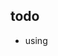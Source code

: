## todo

* using


<!-- 5. enum -->
<!-- * 数组/对象 调用 (表达式Value可继续调用) -->
<!-- * C#版本 -->
<!-- * 错误提示 -->
<!-- * 函数重载 -->
<!-- * 左值 -->
<!-- * 排除指定方法解析 -->
<!-- 1. try, catch, finally -->
<!-- 2. break, continue -->
<!-- 3. funtion, return -->
<!-- 4. const -->
<!-- 7. array, foreach -->
<!-- 8. find, is_define, is_number, is_bool, is_string, is_null, is_array, is_function -->